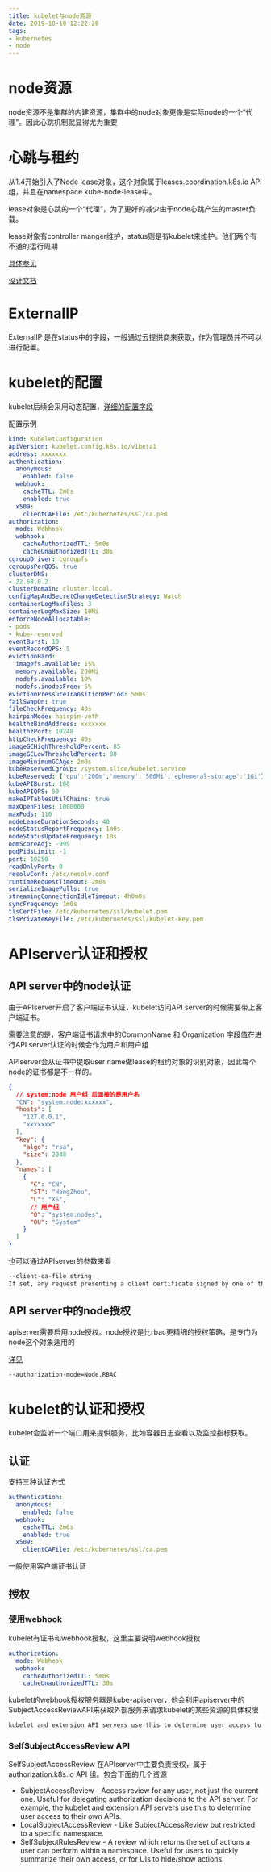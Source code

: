 ```yaml
---
title: kubelet与node资源
date: 2019-10-10 12:22:28
tags:
- kubernetes
- node
---
```


# node资源

node资源不是集群的内建资源，集群中的node对象更像是实际node的一个“代理”。因此心跳机制就显得尤为重要

<!--more-->

# 心跳与租约

从1.4开始引入了Node lease对象，这个对象属于leases.coordination.k8s.io API组，并且在namespace kube-node-lease中。

lease对象是心跳的一个“代理”，为了更好的减少由于node心跳产生的master负载。

lease对象有controller manger维护，status则是有kubelet来维护。他们两个有不通的运行周期

[具体参见](https://kubernetes.io/docs/concepts/architecture/nodes/)

[设计文档](https://github.com/kubernetes/enhancements/blob/master/keps/sig-node/0009-node-heartbeat.md#graduation-criteria)

# ExternalIP

ExternalIP 是在status中的字段，一般通过云提供商来获取，作为管理员并不可以进行配置。

# kubelet的配置

kubelet后续会采用动态配置，[详细的配置字段](https://github.com/kubernetes/kubernetes/blob/master/staging/src/k8s.io/kubelet/config/v1beta1/types.go)


配置示例

```yaml
kind: KubeletConfiguration
apiVersion: kubelet.config.k8s.io/v1beta1
address: xxxxxxx
authentication:
  anonymous:
    enabled: false
  webhook:
    cacheTTL: 2m0s
    enabled: true
  x509:
    clientCAFile: /etc/kubernetes/ssl/ca.pem
authorization:
  mode: Webhook
  webhook:
    cacheAuthorizedTTL: 5m0s
    cacheUnauthorizedTTL: 30s
cgroupDriver: cgroupfs
cgroupsPerQOS: true
clusterDNS:
- 22.68.0.2
clusterDomain: cluster.local.
configMapAndSecretChangeDetectionStrategy: Watch
containerLogMaxFiles: 3
containerLogMaxSize: 10Mi
enforceNodeAllocatable:
- pods
- kube-reserved
eventBurst: 10
eventRecordQPS: 5
evictionHard:
  imagefs.available: 15%
  memory.available: 200Mi
  nodefs.available: 10%
  nodefs.inodesFree: 5%
evictionPressureTransitionPeriod: 5m0s
failSwapOn: true
fileCheckFrequency: 40s
hairpinMode: hairpin-veth
healthzBindAddress: xxxxxxx
healthzPort: 10248
httpCheckFrequency: 40s
imageGCHighThresholdPercent: 85
imageGCLowThresholdPercent: 80
imageMinimumGCAge: 2m0s
kubeReservedCgroup: /system.slice/kubelet.service
kubeReserved: {'cpu':'200m','memory':'500Mi','ephemeral-storage':'1Gi'}
kubeAPIBurst: 100
kubeAPIQPS: 50
makeIPTablesUtilChains: true
maxOpenFiles: 1000000
maxPods: 110
nodeLeaseDurationSeconds: 40
nodeStatusReportFrequency: 1m0s
nodeStatusUpdateFrequency: 10s
oomScoreAdj: -999
podPidsLimit: -1
port: 10250
readOnlyPort: 0
resolvConf: /etc/resolv.conf
runtimeRequestTimeout: 2m0s
serializeImagePulls: true
streamingConnectionIdleTimeout: 4h0m0s
syncFrequency: 1m0s
tlsCertFile: /etc/kubernetes/ssl/kubelet.pem
tlsPrivateKeyFile: /etc/kubernetes/ssl/kubelet-key.pem
```

# APIserver认证和授权

## API server中的node认证

由于APIserver开启了客户端证书认证，kubelet访问API server的时候需要带上客户端证书。

需要注意的是，客户端证书请求中的CommonName 和 Organization 字段值在进行API server认证的时候会作为用户和用户组

APIserver会从证书中提取user name做lease的租约对象的识别对象，因此每个node的证书都是不一样的。

```json
{
  // system:node 用户组 后面接的是用户名
  "CN": "system:node:xxxxxx",
  "hosts": [
    "127.0.0.1",
    "xxxxxxx"
  ],
  "key": {
    "algo": "rsa",
    "size": 2048
  },
  "names": [
    {
      "C": "CN",
      "ST": "HangZhou",
      "L": "XS",
      // 用户组
      "O": "system:nodes",
      "OU": "System"
    }
  ]
}
```
也可以通过APIserver的参数来看

```bash
--client-ca-file string
If set, any request presenting a client certificate signed by one of the authorities in the client-ca-file is authenticated with an identity corresponding to the CommonName of the client certificate.
```

## API server中的node授权

apiserver需要启用node授权。node授权是比rbac更精细的授权策略，是专门为node这个对象适用的

[详见](https://kubernetes.io/docs/reference/access-authn-authz/node/)

```bash
--authorization-mode=Node,RBAC
```

# kubelet的认证和授权

kubelet会监听一个端口用来提供服务，比如容器日志查看以及监控指标获取。

## 认证

支持三种认证方式

```yaml
authentication:
  anonymous:
    enabled: false
  webhook:
    cacheTTL: 2m0s
    enabled: true
  x509:
    clientCAFile: /etc/kubernetes/ssl/ca.pem
```

一般使用客户端证书认证

## 授权

### 使用webhook

kubelet有证书和webhook授权，这里主要说明webhook授权

```yaml
authorization:
  mode: Webhook
  webhook:
    cacheAuthorizedTTL: 5m0s
    cacheUnauthorizedTTL: 30s
```

kubelet的webhook授权服务器是kube-apiserver，他会利用apiserver中的SubjectAccessReviewAPI来获取外部服务来请求kubelet的某些资源的具体权限

```bash
kubelet and extension API servers use this to determine user access to their own APIs.
```

### SelfSubjectAccessReview API

SelfSubjectAccessReview 在APIserver中主要负责授权，属于authorization.k8s.io API 组。包含下面的几个资源

- SubjectAccessReview - Access review for any user, not just the current one. Useful for delegating authorization decisions to the API server. For example, the kubelet and extension API servers use this to determine user access to their own APIs.
- LocalSubjectAccessReview - Like SubjectAccessReview but restricted to a specific namespace.
- SelfSubjectRulesReview - A review which returns the set of actions a user can perform within a namespace. Useful for users to quickly summarize their own access, or for UIs to hide/show actions.




